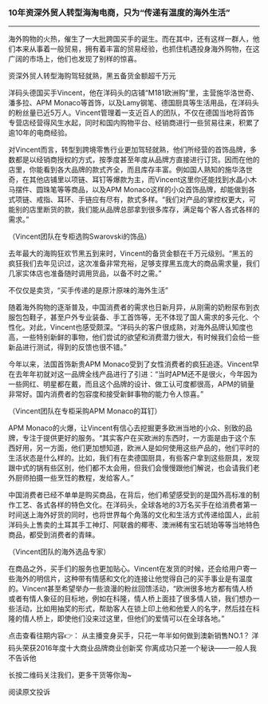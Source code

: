 
### 10年资深外贸人转型海淘电商，只为“传递有温度的海外生活”
---

海外购物的火热，催生了一大批跨国买手的诞生。而在其中，还有这样一群人，他们本来从事着一般贸易，拥有着丰富的贸易经验，也抓住机遇投身海外购物，在这广阔的市场上，他们也发现了别样的惊喜。
 
资深外贸人转型海购驾轻就熟，黑五备货金额超千万元
 
洋码头德国买手Vincent，他在洋码头的店铺“M181欧洲购”里，主营施华洛世奇、潘多拉、APM Monaco等首饰，以及Lamy钢笔、德国厨具等生活用品，在洋码头的粉丝量已近5万人。Vincent管理着一支近百人的团队，不仅在德国当地将首饰专营店经营得风生水起，同时和国内购物平台、经销商进行一些贸易往来，积累了逾10年的电商经验。
 
对Vincent而言，转型到跨境零售行业更加驾轻就熟，他们所经营的首饰品牌，多数都是以经销商授权的方式，按季度甚至年度从品牌方直接进行订货。因而在他的店里，你能看到各大品牌的款式齐全，而且库存丰富。例如国人熟知的施华洛世奇，在其他店铺里以项链、耳钉等爆款为主，而Vincent这里你还能找到水晶小木马摆件、圆珠笔等等商品，以及APM Monaco这样的小众首饰品牌，却能做到各式项链、戒指、耳环、手链应有尽有，款式多样。“我们对产品的掌控权更大，可能别的店里断货的款，我们能从品牌总部拿到很多库存，满足每个客人各式各样的需求。”


（Vincent团队在专柜选购Swarovski的饰品）

去年最大的海购狂欢节黑五到来时，Vincent的备货金额在千万元级别。“黑五的疯狂我们去年见识过，这次准备非常充裕，足够支撑黑五庞大的商品需求量，我们几家实体店也准备随时调用货品，以备不时之需。” 

不仅仅是卖货，“买手传递的是原汁原味的海外生活”

随着海外购物的逐渐普及，中国消费者的需求也日新月异，从刚需的奶粉尿布到衣服包包鞋子，甚至户外专业装备、手工首饰等，无不体现了国人需求的多元化、个性化。对此，Vincent也感受颇深。“洋码头的客户很成熟，对海外品牌认知度也高，一些特别新鲜的事物，他们尝试的欲望和消费潜力很大，有时候我们会给一些新品进行测试，得到的反馈也很不错。”
 
今年以来，法国首饰新贵APM Monaco受到了女性消费者的疯狂追逐。Vincent早在去年年初就对这一品牌全线产品进行了引进：“当时APM还不是很火，今年因为一些网红、明星都在戴，而且这个品牌的设计、做工认可度都很高，APM的销量非常好。国内消费者的包容度和接受新鲜事物的能力令人惊喜。”


 （Vincent团队在专柜采购APM Monaco的耳钉）

APM Monaco的火爆，让Vincent有信心去挖掘更多欧洲当地的小众、别致的品牌，专注于提供更好的服务。“其实客户在买欧洲的东西时，一方面是由于这个东西好用，另一方面，他们更加想知道，欧洲人是如何使用这些产品的，他们平时的生活状态是什么样的。比如，我们有在卖德国厨具，有些客户拿到这些厨具，发现跟中式的锅有些区别，他们都不太会用，但我们会慢慢跟他们解说，也会请我们老外厨师拍摄一些烹饪的教程，发给客人。”
 
中国消费者已经不单单是购买商品，在背后，他们希望感受到的是国外高标准的制作工艺、各式各样的特色文化。在洋码头，全球各地的3万名买手在给消费者第一时间送上海外好货的同时，也将世界每个角落的文化和生活方式传递给国人，此前洋码头上售卖的土耳其手工神灯、阿联酋的椰枣、澳洲稀有宝石琥珀等等当地特色商品，都受到消费者的青睐。
 
（Vincent团队的海外选品专家）

在商品之外，买手们的服务也更加贴心。Vincent在发货的时候，还会给用户寄一些海外的明信片，这种带有情感和文化的连接让他觉得自己的买手事业是有温度的。Vincent甚至希望举办一些浪漫的粉丝回馈活动，“欧洲很多地方都有情人桥或者有情人象征的目标地，例如在科隆，情人桥上面挂了很多情人锁，我们想办一些活动，比如用抽奖的形式，帮助客人在锁上印上他和他爱人的名字，然后挂在科隆的情人桥上，即使他们没来过这里，但他们的爱情可以在全球各地。”


点击查看往期内容👉：
从主播变身买手，只花一年半如何做到澳新销售NO.1？
洋码头荣获2016年度十大商业品牌商业创新奖
你离成功只差一个秘诀——一般人我不告诉他


长按二维码关注我们，更多干货等你淘~


阅读原文投诉